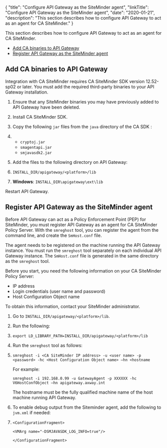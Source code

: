 {
"title": "Configure API Gateway as the SiteMinder agent",
"linkTitle": "Configure API Gateway as the SiteMinder agent",
"date": "2020-01-21",
"description": "This section describes how to configure API Gateway to act as an agent for CA SiteMinder."
}
﻿

This section describes how to configure API Gateway to act as an agent for CA SiteMinder.

-   [Add CA binaries to API Gateway](#Add)
-   [Register API Gateway as the SiteMinder agent](#top)

Add CA binaries to API Gateway
------------------------------

Integration with CA SiteMinder requires CA SiteMinder SDK version 12.52-sp02 or later. You must add the required third-party binaries to your API Gateway installation.

1.  Ensure that any SiteMinder binaries you may have previously added to API Gateway have been deleted.
2.  Install CA SiteMinder SDK.
3.  Copy the following `jar` files from the `java` directory of the CA SDK :
4.  -   `cryptoj.jar`
    -   `smagentapi.jar`
    -   `smjavasdk2.jar`

5.  Add the files to the following directory on API Gateway:
6.  `INSTALL_DIR/apigateway/<platform>/lib`
7.  **Windows**: `INSTALL_DIR\apigateway\ext\lib`

Restart API Gateway.

Register API Gateway as the SiteMinder agent
--------------------------------------------

Before API Gateway can act as a Policy Enforcement Point (PEP) for SiteMinder, you must register API Gateway as an agent for CA SiteMinder Policy Server. With the `smreghost` tool, you can register the agent from the command line, and create the `SmHost.conf` file.

The agent needs to be registered on the machine running the API Gateway instance. You must run the `smreghost` tool separately on each individual API Gateway instance. The `SmHost.conf` file is generated in the same directory as the `smreghost` tool.

Before you start, you need the following information on your CA SiteMinder Policy Server:

-   IP address
-   Login credentials (user name and password)
-   Host Configuration Object name

To obtain this information, contact your SiteMinder administrator.

1.  Go to `INSTALL_DIR/apigateway/<platform>/lib`.
2.  Run the following:
3.  ``` {space="preserve"}
    export LD_LIBRARY_PATH=INSTALL_DIR/apigateway/<platform>/lib
    ```

4.  Run the `smreghost` tool as follows:
5.  ``` {space="preserve"}
    smreghost -i <CA SiteMinder IP address> -u <user name> -p <password> -hc <Host Configuration Object name> –hn <hostname
    ```

    For example:

    ``` {space="preserve"}
    smreghost -i 192.168.0.99 -u GatewayAgent -p XXXXXX -hc V6HostConfObject –hn apigateway.axway.int
    ```

    The hostname must be the fully qualified machine name of the host machine running API Gateway.

6.  To enable debug output from the Siteminder agent, add the following to `jvm.xml` if needed:
7.  `<ConfigurationFragment>`

    `<VMArg name="-DSMJAVASDK_LOG_INFO=true"/>`

    `</ConfigurationFragment>`


